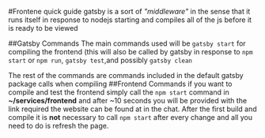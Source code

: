 #Frontene quick guide
 gatsby is a sort of _*"middleware"*_ in the sense that it runs itself in response to nodejs starting and compiles all 
 of the js before it is ready to be viewed
 
##Gatsby Commands
 The main commands used will be `gatsby start` for compiling the frontend (this will also be called by gatsby in response to `npm start` or `npm run`, `gatsby test`,and possibly `gatsby clean`

The rest of the commands are commands included in the default gatsby package calls when compiling
##Frontend Commands
 if you want to compile and test the frontend simply call the `npm start` command in **~/services/frontend** and after
 ~10 seconds you will be provided with the link required the website can be found at in the chat. After the first build 
 and compile it is **not** necessary to call `npm start` after every change and all you need to do is refresh the page.
